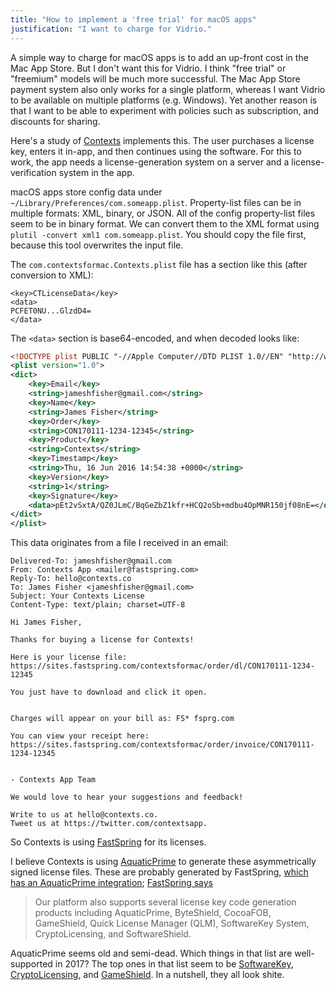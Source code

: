 ```yaml
---
title: "How to implement a 'free trial' for macOS apps"
justification: "I want to charge for Vidrio."
---
```


A simple way to charge for macOS apps is to add an up-front cost in the Mac App Store. But I don't want this for Vidrio. I think "free trial" or "freemium" models will be much more successful. The Mac App Store payment system also only works for a single platform, whereas I want Vidrio to be available on multiple platforms (e.g. Windows). Yet another reason is that I want to be able to experiment with policies such as subscription, and discounts for sharing.

Here's a study of [Contexts](https://contexts.co/) implements this. The user purchases a license key, enters it in-app, and then continues using the software. For this to work, the app needs a license-generation system on a server and a license-verification system in the app.

macOS apps store config data under `~/Library/Preferences/com.someapp.plist`. Property-list files can be in multiple formats: XML, binary, or JSON. All of the config property-list files seem to be in binary format. We can convert them to the XML format using `plutil -convert xml1 com.someapp.plist`. You should copy the file first, because this tool overwrites the input file.

The `com.contextsformac.Contexts.plist` file has a section like this (after conversion to XML):

```
<key>CTLicenseData</key>
<data>
PCFET0NU...GlzdD4=
</data>
```

The `<data>` section is base64-encoded, and when decoded looks like:

```xml
<!DOCTYPE plist PUBLIC "-//Apple Computer//DTD PLIST 1.0//EN" "http://www.apple.com/DTDs/PropertyList-1.0.dtd">
<plist version="1.0">
<dict>
	<key>Email</key>
	<string>jameshfisher@gmail.com</string>
	<key>Name</key>
	<string>James Fisher</string>
	<key>Order</key>
	<string>CON170111-1234-12345</string>
	<key>Product</key>
	<string>Contexts</string>
	<key>Timestamp</key>
	<string>Thu, 16 Jun 2016 14:54:38 +0000</string>
	<key>Version</key>
	<string>1</string>
	<key>Signature</key>
	<data>pEt2vSxtA/QZ0JLmC/BqGeZbZ1kfr+HCQ2oSb+mdbu4OpMNR150jf08nE=</data>
</dict>
</plist>
```

This data originates from a file I received in an email:

```
Delivered-To: jameshfisher@gmail.com
From: Contexts App <mailer@fastspring.com>
Reply-To: hello@contexts.co
To: James Fisher <jameshfisher@gmail.com>
Subject: Your Contexts License
Content-Type: text/plain; charset=UTF-8

Hi James Fisher,

Thanks for buying a license for Contexts!

Here is your license file:
https://sites.fastspring.com/contextsformac/order/dl/CON170111-1234-12345

You just have to download and click it open.


Charges will appear on your bill as: FS* fsprg.com

You can view your receipt here:
https://sites.fastspring.com/contextsformac/order/invoice/CON170111-1234-12345


- Contexts App Team

We would love to hear your suggestions and feedback!

Write to us at hello@contexts.co.
Tweet us at https://twitter.com/contextsapp.
```

So Contexts is using [FastSpring](https://fastspring.com/) for its licenses.

I believe Contexts is using [AquaticPrime](https://github.com/bdrister/AquaticPrime) to generate these asymmetrically signed license files. These are probably generated by FastSpring, [which has an AquaticPrime integration](https://support.fastspring.com/hc/en-us/articles/207438806-AquaticPrime-License-Generator); [FastSpring says](https://fastspring.com/features/purchases/)

> Our platform also supports several license key code generation products including AquaticPrime, ByteShield, CocoaFOB, GameShield, Quick License Manager (QLM), SoftwareKey System, CryptoLicensing, and SoftwareShield.

AquaticPrime seems old and semi-dead. Which things in that list are well-supported in 2017? The top ones in that list seem to be [SoftwareKey](https://www.softwarekey.com/product-list/), [CryptoLicensing](http://www.ssware.com/cryptolicensing/cryptolicensing_net.htm), and [GameShield](http://www.gameshield.com/Product). In a nutshell, they all look shite.

